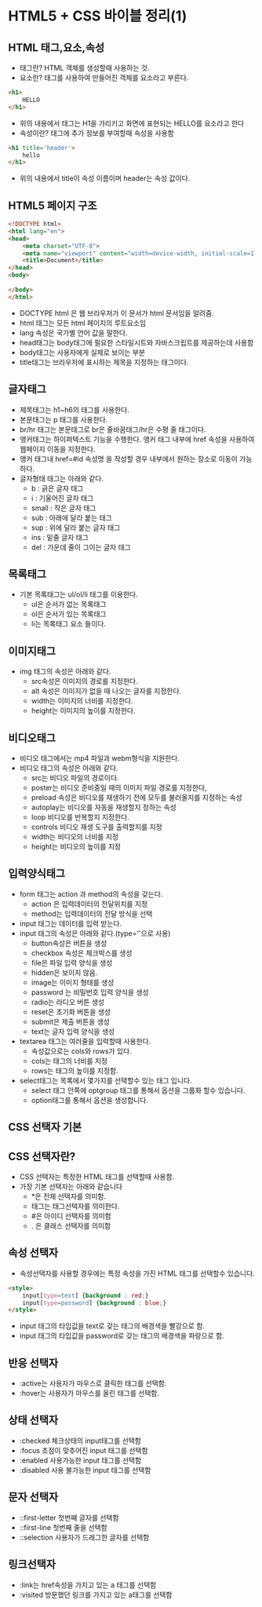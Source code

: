 # HTML5 + CSS 바이블 정리(1)

## HTML 태그,요소,속성

- 태그란?  HTML 객체를 생성할때 사용하는 것.
- 요소란?  태그를 사용하여 만들어진 객체를 요소라고 부른다.

```html
<h1>
    HELLO
</h1>
```

- 위의 내용에서 태그는 H1을 가리키고 화면에 표현되는 HELLO를 요소라고 한다
- 속성이란? 태그에 추가 정보를 부여할때 속성을 사용함

```html
<h1 title='header'>
    hello
</h1>
```

- 위의 내용에서 title이 속성 이름이며 header는 속성 값이다.

## HTML5 페이지 구조

```html
<!DOCTYPE html>
<html lang="en">
<head>
    <meta charset="UTF-8">
    <meta name="viewport" content="width=device-width, initial-scale=1.0">
    <title>Document</title>
</head>
<body>
    
</body>
</html>
```

- DOCTYPE html 은 웹 브라우저가 이 문서가 html 문서임을 알려줌.
- html 태그는 모든 html 페이지의 루트요소임
- lang 속성은 국가별 언어 값을 말한다.
- head태그는 body태그에 필요한 스타일시트와 자바스크립트를 제공하는데 사용함
- body태그는 사용자에게 실제로 보이는 부분
- title태그는 브라우저에 표시하는 제목을 지정하는 태그이다.

## 글자태그

- 제목태그는 h1~h6의 태그를 사용한다.
- 본문태그는 p 태그를 사용한다.
- br/hr 태그는 본문태그로 br은 줄바꿈태그/hr은 수평 줄 태그이다.
- 앵커태그는 하이퍼텍스트 기능을 수행한다. 앵커 태그 내부에 href 속성을 사용하여 웹페이지 이동을 지정한다.
- 앵커 태그내 href=#id 속성명 을 작성할 경우 내부에서 원하는 장소로 이동이 가능하다.
- 글자형태 태그는 아래와 같다.
  - b : 긁은 글자 태그
  - i : 기울어진 글자 태그
  - small : 작은 글자 태그
  - sub : 아래에 달라 붙는 태그
  - sup : 위에 달라 붙는 글자 태그
  - ins : 밑줄 글자 태그
  - del : 가운데 줄이 그이는 글자 태그

## 목록태그

- 기본 목록태그는 ul/ol/li 태그를 이용한다.
  - ul은 순서가 없는 목록태그
  - ol은 순서가 있는 목록태그
  - li는 목록태그 요소 들이다.

## 이미지태그

- img 태그의 속성은 아래와 같다.
  - src속성은 이미지의 경로를 지정한다.
  - alt 속성은 이미지가 없을 때 나오는 글자를 지정한다.
  - width는 이미지의 너비를 지정한다.
  - height는 이미지의 높이를 지정한다.

## 비디오태그

- 비디오 태그에서는 mp4 파일과 webm형식을 지원한다.
- 비디오 태그의 속성은 아래와 같다.
  - src는 비디오 파일의 경로이다.
  - poster는 비디오 준비중일 때의 이미지 파일 경로를 지정한다,
  - preload 속성은 비디오를 재생하기 전에 모두를 불러올지를 지정하는 속성
  - autoplay는 비디오를 자동을 재생할지 정하는 속성
  - loop 비디오를 반복할지 지정한다.
  - controls 비디오 재생 도구를 출력할지를 지정
  - width는 비디오의 너비를 지정
  - height는 비디오의 높이를 지정

## 입력양식태그

- form 태그는 action 과 method의 속성을 갖는다.
  - action 은 입력데이터의 전달위치를 지정
  - method는 입력데이터의 전달 방식을 선택
- input 태그는 데이터를 입력 받는다.
- input 태그의 속성은 아래와 같다.(type=''으로 사용)
  - button속성은 버튼을 생성
  - checkbox 속성은 체크박스를 생성
  - file은 파일 입력 양식을 생성
  - hidden은 보이지 않음.
  - image는 이미지 형태를 생성
  - password 는 비밀번호 입력 양식을 생성
  - radio는 라디오 버튼 생성
  - reset은 초기화 버튼을 생성
  - submit은 제출 버튼을 생성
  - text는 글자 입력 양식을 생성
- textarea 태그는 여러줄을 입력할때 사용한다.
  - 속성값으로는 cols와 rows가 있다.
  - cols는 태그의 너비를 지정
  - rows는 태그의 높이를 지정함.
- select태그는 목록에서 몇가지를 선택할수 있는 태그 입니다.
  - select 태그 안쪽에 optgroup 태그를 통해서 옵션을 그룹화 할수 있습니다.
  - option태그를 통해서 옵션을 생성합니다.

## CSS 선택자 기본

## CSS 선택자란?

- CSS 선택자는 특정한 HTML 태그를 선택할때 사용함.
- 가장 기본 선택자는 아래와 같습니다
  - *은 전체 선택자를 의미함.
  - 태그는 태그선택자를 의미한다.
  - #은 아이디 선택자를 의미함
  - . 은 클래스 선택자를 의미함

## 속성 선택자

- 속성선택자를 사용할 경우에는 특정 속성을 가진 HTML 태그를 선택할수 있습니다.

```HTML
<style>
    input[type=text] {background : red;}
    input[type=password] {background : blue;}
</style>
```

- input 태그의 타입값을 text로 갖는 태그의 배경색을 빨강으로 함.
- input 태그의 타입값을 password로 갖는 태그의 배경색을 파랑으로 함.

## 반응 선택자

- :active는 사용자가 마우스로 클릭한 태그를 선택함.
- :hover는 사용자가 마우스를 올린 태그를 선택함.

## 상태 선택자

- :checked 체크상태의 input태그를 선택함
- :focus  초점이 맞추어진 input 태그를 선택함
- :enabled 사용가능한 input 태그를 선택함
- :disabled 사용 불가능한 input 태그를 선택함

## 문자 선택자

- ::first-letter 첫번째 글자를 선택함
- ::first-line 첫번째 줄을 선택함
- ::selection 사용자가 드래그한 글자를 선택함

## 링크선택자

- :link는 href속성을 가지고 있는 a 태그를 선택함
- :visited 방문했던 링크를 가지고 있는 a태그를 선택함